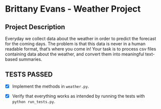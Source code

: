 # Brittany Evans - Weather Project

## Project Description
Everyday we collect data about the weather in order to predict the forecast for the coming days. The problem is that this data is never in a human readable format, that’s where you come in! Your task is to process csv files containing data about the weather, and convert them into meaningful text-based summaries.

## TESTS PASSED
- [x] Implement the methods in `weather.py`.
- [x] Verify that everything works as intended by running the tests with `python run_tests.py`.

